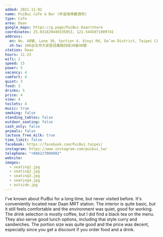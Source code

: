 ```yaml
---
added: 2021-11-02
name: PuiBui Cafe & Bar (杯盃咖啡廳酒吧)
type: Cafe
area: Daan
google_maps: https://g.page/PuiBui-Daan?share
coordinates: 25.031829449335053, 121.5445071909741
address:
  en: No. 48號, Lane 30, Section 4, Xinyi Rd, Da’an District, Taipei City, 106
  zh-tw: 106台北市大安區信義路四段30巷48號
station: Daan
hours: 11-23
wifi: 2
speed: 15
power: 5
vacancy: 4
comfort: 4
quiet: 3
food: 3
drinks: 5
price: 4
view: 4
toilets: 4
music: true
smoking: false
standing_tables: false
outdoor_seating: false
cash_only: false
animals: false
lactose_free_milk: true
time_limit: false
facebook: https://facebook.com/PuiBui.taipei/
instagram: https://www.instagram.com/puibui_tw/
telephone: "+886227009082"
website: 
images:
  - seating1.jpg
  - seating2.jpg
  - seating3.jpg
  - seating4.jpg
  - outside.jpg
---
```


I've known about PuiBui for a long time, but never visited before. It's conveniently located near Daan MRT station. The interior is quite basic, but it still feels comfortable and the environment was quiet, good for working. The drink selection is mostly coffee, but I did find a black tea on the menu. They also serve good lunch options, including thai style curry and sandwiches. The portion size was quite good and the price was decent, especially since you get a discount if you order food and a drink.
